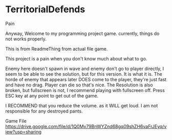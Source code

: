 # TerritorialDefends
Pain

Anyway, Welcome to my programming project game. currently, things do not works properly.

This is from ReadmeThing from actual file game.

This project is a pain when you don't know much about what to go.

Enemy here doesn't spawn in wave and enemy don't go to player directly, I seem to be able to see the solution, 
but for this version. It is what it is.
The horde of enemy that appears later DOES come to the player, they're just fast and have no drag.
Player can die so that's nice.
The Resolution is also broken, but fullscreen is not, I recommend playing with fullscreen off.
Press ESC key at any point to get out of the game.



I RECOMMEND that you reduce the volume. as it WILL get loud.
I am not responsible for any destroyed pants.

Game File
https://drive.google.com/file/d/1Q0Mv79BnWYZnd68gq09shZH6vaFrJEyq/view?usp=sharing
